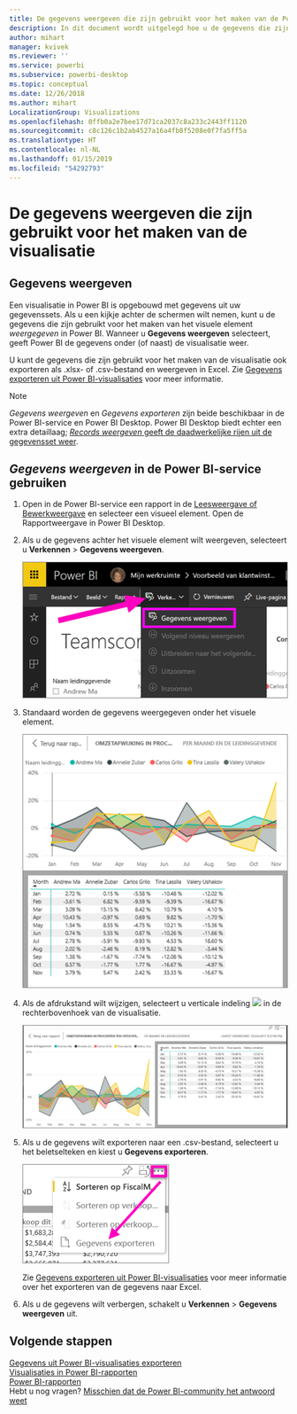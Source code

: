 ```yaml
---
title: De gegevens weergeven die zijn gebruikt voor het maken van de Power BI-visualisatie
description: In dit document wordt uitgelegd hoe u de gegevens die zijn gebruikt voor het maken van een visueel element in Power BI kunt weergegeven en hoe u die gegevens exporteert naar een CSV-bestand.
author: mihart
manager: kvivek
ms.reviewer: ''
ms.service: powerbi
ms.subservice: powerbi-desktop
ms.topic: conceptual
ms.date: 12/26/2018
ms.author: mihart
LocalizationGroup: Visualizations
ms.openlocfilehash: 0ffb0a2e7bee17d71ca2037c8a233c2443ff1120
ms.sourcegitcommit: c8c126c1b2ab4527a16a4fb8f5208e0f7fa5ff5a
ms.translationtype: HT
ms.contentlocale: nl-NL
ms.lasthandoff: 01/15/2019
ms.locfileid: "54292793"
---
```

# <a name="show-the-data-that-was-used-to-create-the-visualization"></a>De gegevens weergeven die zijn gebruikt voor het maken van de visualisatie
## <a name="show-data"></a>Gegevens weergeven
Een visualisatie in Power BI is opgebouwd met gegevens uit uw gegevenssets. Als u een kijkje achter de schermen wilt nemen, kunt u de gegevens die zijn gebruikt voor het maken van het visuele element *weergegeven* in Power BI. Wanneer u **Gegevens weergeven** selecteert, geeft Power BI de gegevens onder (of naast) de visualisatie weer.

U kunt de gegevens die zijn gebruikt voor het maken van de visualisatie ook exporteren als .xlsx- of .csv-bestand en weergeven in Excel. Zie [Gegevens exporteren uit Power BI-visualisaties](power-bi-visualization-export-data.md) voor meer informatie.

> [!NOTE]
> *Gegevens weergeven* en *Gegevens exporteren* zijn beide beschikbaar in de Power BI-service en Power BI Desktop. Power BI Desktop biedt echter een extra detaillaag; [*Records weergeven* geeft de daadwerkelijke rijen uit de gegevensset weer](../desktop-see-data-see-records.md).
> 
> 

## <a name="using-show-data-in-power-bi-service"></a>*Gegevens weergeven* in de Power BI-service gebruiken
1. Open in de Power BI-service een rapport in de [Leesweergave of Bewerkweergave](../service-interact-with-a-report-in-editing-view.md) en selecteer een visueel element.  Open de Rapportweergave in Power BI Desktop.
2. Als u de gegevens achter het visuele element wilt weergeven, selecteert u **Verkennen** > **Gegevens weergeven**.
   
   ![Gegevens weergeven selecteren](media/service-reports-show-data/power-bi-show-data.png)
3. Standaard worden de gegevens weergegeven onder het visuele element.
   
   ![Visual en gegevens verticaal weergeven](media/service-reports-show-data/power-bi-explore-show-data.png)
4. Als de afdrukstand wilt wijzigen, selecteert u verticale indeling ![](media/service-reports-show-data/power-bi-vertical-icon-new.png) in de rechterbovenhoek van de visualisatie.
   
   ![Visual en gegevens horizontaal weergeven](media/service-reports-show-data/power-bi-explore-show-data2.png)
5. Als u de gegevens wilt exporteren naar een .csv-bestand, selecteert u het beletselteken en kiest u **Gegevens exporteren**.
   
    ![Gegevens exporteren selecteren](media/service-reports-show-data/power-bi-export-data-new.png)
   
    Zie [Gegevens exporteren uit Power BI-visualisaties](power-bi-visualization-export-data.md) voor meer informatie over het exporteren van de gegevens naar Excel.
6. Als u de gegevens wilt verbergen, schakelt u **Verkennen** > **Gegevens weergeven** uit.

## <a name="next-steps"></a>Volgende stappen
[Gegevens uit Power BI-visualisaties exporteren](power-bi-visualization-export-data.md)    
[Visualisaties in Power BI-rapporten](power-bi-report-visualizations.md)    
[Power BI-rapporten](../consumer/end-user-reports.md)    
Hebt u nog vragen? [Misschien dat de Power BI-community het antwoord weet](http://community.powerbi.com/)

